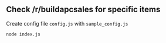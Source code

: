 ## Check /r/buildapcsales for specific items

Create config file `config.js` with `sample_config.js`

```
node index.js
```

